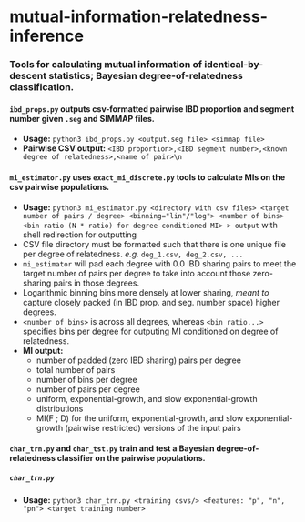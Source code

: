 # mutual-information-relatedness-inference
### Tools for calculating mutual information of identical-by-descent statistics; Bayesian degree-of-relatedness classification.

#### `ibd_props.py` outputs csv-formatted pairwise IBD proportion and segment number given `.seg` and SIMMAP files.
- **Usage:** `python3 ibd_props.py <output.seg file> <simmap file>` 
- **Pairwise CSV output:** `<IBD proportion>,<IBD segment number>,<known degree of relatedness>,<name of pair>\n`

#### `mi_estimator.py` uses `exact_mi_discrete.py` tools to calculate MIs on the csv pairwise populations.
- **Usage:** `python3 mi_estimator.py <directory with csv files> <target number of pairs / degree> <binning="lin"/"log"> <number of bins> <bin ratio (N * ratio) for degree-conditioned MI> > output` with shell redirection for outputting 
- CSV file directory must be formatted such that there is one unique file per degree of relatedness. _e.g._ `deg_1.csv, deg_2.csv, ...` 
- `mi_estimator` will pad each degree with 0.0 IBD sharing pairs to meet the target number of pairs per degree to take into account those zero-sharing pairs in those degrees.
- Logarithmic binning bins more densely at lower sharing, _meant to_ capture closely packed (in IBD prop. and seg. number space) higher degrees.
- `<number of bins>` is across all degrees, whereas `<bin ratio...>` specifies bins per degree for outputing MI conditioned on degree of relatedness.
- **MI output:**  
    - number of padded (zero IBD sharing) pairs per degree
    - total number of pairs
    - number of bins per degree
    - number of pairs per degree
    - uniform, exponential-growth, and slow exponential-growth distributions
    - MI(F ; D) for the uniform, exponential-growth, and slow exponential-growth (pairwise restricted) versions of the input pairs

#### `char_trn.py` and `char_tst.py` train and test a Bayesian degree-of-relatedness classifier on the pairwise populations.
##### `char_trn.py`
- **Usage:** `python3 char_trn.py <training csvs/> <features: "p", "n", "pn"> <target training number>` 
